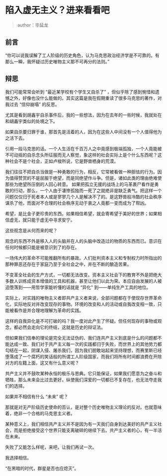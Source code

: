 # 陷入虚无主义？进来看看吧

> author：毕延龙

## 前言

“你可以说我误解了工人阶级的历史角色，认为马克思政治经济学是不可靠的。有那么一瞬，我怀疑过历史唯物主义那不可再分的法则。”

## 辩思

我们可能常常会听到 “最近某学校有个学生又自杀了” ，但似乎除了感到惋惜和遗憾之外，好像也没什么能做的。其实这篇是我在假期重读了很多马克思的著作，对我过去 “信仰崩塌” 的反思。

尤其是看到胡鑫宇自杀事件后，我的一些想法，因为在去年的一些时候，我就处在和胡鑫宇类似的处境之下。

如果自杀要归罪于谁，那首先是活着的人，因为在这些人中间没有一个人值得他为之活下去。

引用一段马克思的话。一个人生活在千百万人之中竟感到极端孤独，一个人竟能被不可动摇的自杀念头所征服而无人察觉，象这样的社会实际上是个什么东西呢？这种社会不是个社会，正如卢梭所说，它是野兽栖身的荒漠。

我们往往不把自杀当做是一种勇敢的行为，相反，它常被看做一种胆怯的行为。因为值得赞赏的不是屈服于绝望，而是同绝望作斗争。但是，诸如此类的理由绝难使那些为绝望所压倒的人回心转意。
如果把孤立无援的战场上的马革裹尸看作是勇敢的行动，那么，一个人由于凄惨孤独而一死了之就绝非是缺乏勇气。把这样一个问题仅仅归于死者本人或是寥寥几个人是解决不了的。是这野兽般冷酷的社会秩序谋杀了他，而面对不合理的社会秩序无动于衷之人竟都一变而成为了帮凶。

希望，是比金子更珍贵的东西。如果相信希望，就会寄希望于美好的世界；如果相信虚无，就只能于虚无中寻求安宁。

这些观念是从何而来的呢？

观念的东西不外是移入人的头脑并在人的头脑中改造过的物质的东西而已。意识在任何时候都只能是被意识到了的存在。

一场伟大的革命不可能推翻所有的暴政。人们批判资本主义和专制权力时所指出的那种罪恶还存在于家庭乃至于全社会之中，并在不断的酿造苦果。

不变革全社会的生产方式，一切都无法改变。资本主义社会下的教育不外是把绝大多数人训练成资本增值的工具和机器，甚至让他们以此为荣。本应自由发展的人被迫堕落到——用哲学家能听懂的话就是 “异化” 到——单纯生产工具的地位。

实际上，对实践的唯物主义者即共产主义者来说，全部问题都在于使现存世界革命化，实际地反对并改变现存的事物。环境的改变和人的活动或自我改变相一致，只能被看作是并合理地理解为革命的实践。

这样的自我异化是不可打破的吗？我一度对此产生了怀疑。但任何现存的事物或观念，都必然会走向它的终结，这就是历史的辩证法。

但如果我们信奉的理论是完全无法证伪的、我们连共产主义到底是什么的问题都不能达成一致、我们对于共产主义每一次的实践都归于失败，而世界上的其他势力都勾结在一起，阴谋入侵、屠杀我们，因为我们胆敢站起来坚持理想，而赛里斯已经堕落成了一个腐朽的笑话般的所谓工人阶级国家，而我们将所有时间都浪费在开除对方的左籍上面，这又有什么意义呢？

共产主义并不鼓吹某种永恒的极乐与恩典。它只能保证，如果我们愿意为之奋斗和牺牲，那么未来会比过去更好。纵使我们深爱的一切都已不复存在，也无法夺走我们的选择。

如果并不相信有什么 “未来” 呢？

那就是对无产阶级历史使命的否认，是对整个历史唯物主义理论的反对。也就意味着，绝非一个合格的马克思主义者。

某种意义上，我们相信共产主义并不是因为有一天我们自身到达美好的共产主义社会，而是拒绝接受这个世界只能支离破碎的继续下去。共产主义者的心，有一半活在未来。

失败了又能怎么样呢，来吧，让我们再试一次。

我选择相信。

“在黑暗的时代，群星是否也应熄灭”。
